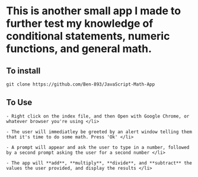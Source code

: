 # This is another small app I made to further test my knowledge of conditional statements, numeric functions, and general math.

## To install
```
git clone https://github.com/Ben-893/JavaScript-Math-App
```
## To Use
```
- Right click on the index file, and then Open with Google Chrome, or whatever browser you're using </li>

- The user will immediatley be greeted by an alert window telling them that it's time to do some math. Press 'Ok' </li>

- A prompt will appear and ask the user to type in a number, followed by a second prompt asking the user for a second number </li>

- The app will **add**, **multiply**, **divide**, and **subtract** the values the user provided, and display the results </li>
```
